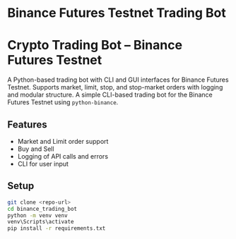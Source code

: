 # Binance Futures Testnet Trading Bot
# Crypto Trading Bot – Binance Futures Testnet

A Python-based trading bot with CLI and GUI interfaces for Binance Futures Testnet.
Supports market, limit, stop, and stop-market orders with logging and modular structure.
A simple CLI-based trading bot for the Binance Futures Testnet using `python-binance`.

## Features
- Market and Limit order support
- Buy and Sell
- Logging of API calls and errors
- CLI for user input

## Setup
```bash
git clone <repo-url>
cd binance_trading_bot
python -m venv venv
venv\Scripts\activate
pip install -r requirements.txt
